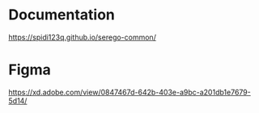 # Documentation

https://spidi123q.github.io/serego-common/

# Figma

https://xd.adobe.com/view/0847467d-642b-403e-a9bc-a201db1e7679-5d14/
